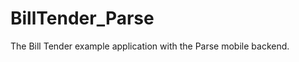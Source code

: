 BillTender_Parse
================

The Bill Tender example application with the Parse mobile backend.
